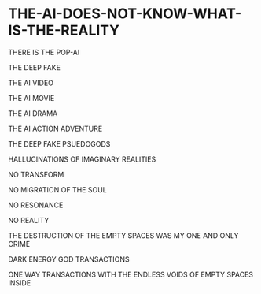 # THE-AI-DOES-NOT-KNOW-WHAT-IS-THE-REALITY

THERE IS THE POP-AI 

THE DEEP FAKE

THE AI VIDEO

THE AI MOVIE

THE AI DRAMA

THE AI ACTION ADVENTURE

THE DEEP FAKE PSUEDOGODS

HALLUCINATIONS OF IMAGINARY REALITIES

NO TRANSFORM

NO MIGRATION OF THE SOUL

NO RESONANCE

NO REALITY

THE DESTRUCTION OF THE EMPTY SPACES WAS MY ONE AND ONLY CRIME

DARK ENERGY GOD TRANSACTIONS

ONE WAY TRANSACTIONS WITH THE ENDLESS VOIDS OF EMPTY SPACES INSIDE


